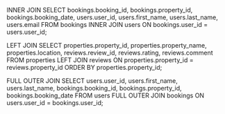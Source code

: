 INNER JOIN
SELECT 
    bookings.booking_id,
    bookings.property_id,
    bookings.booking_date,
    users.user_id,
    users.first_name,
    users.last_name,
    users.email
FROM 
    bookings
INNER JOIN 
    users ON bookings.user_id = users.user_id;

LEFT JOIN
SELECT 
    properties.property_id,
    properties.property_name,
    properties.location,
    reviews.review_id,
    reviews.rating,
    reviews.comment
FROM 
    properties
LEFT JOIN 
    reviews ON properties.property_id = reviews.property_id
ORDER BY 
    properties.property_id;


FULL OUTER JOIN 
SELECT 
    users.user_id,
    users.first_name,
    users.last_name,
    bookings.booking_id,
    bookings.property_id,
    bookings.booking_date
FROM 
    users
FULL OUTER JOIN 
    bookings ON users.user_id = bookings.user_id;
